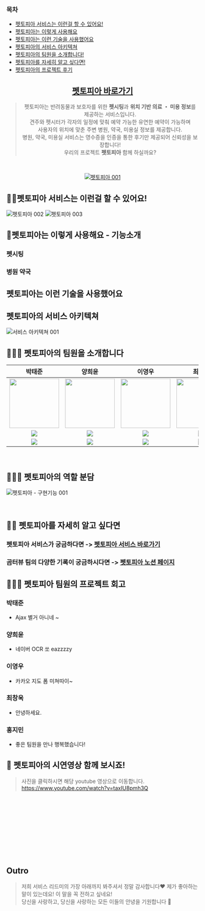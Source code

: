 <!-- TOC -->
### 목차
* [펫토피아 서비스는 이런걸 할 수 있어요!](#곰터뷰-서비스는-이런걸-할-수-있어요)
* [펫토피아는 이렇게 사용해요](#펫토피아는-이렇게-사용해요)
* [펫토피아는 이런 기술을 사용했어요](#펫토피아는-이런-기술을-사용했어요)
* [펫토피아의 서비스 아키텍쳐](#펫토피아의-서비스-아키텍쳐)
* [펫토피아의 팀원을 소개합니다!](#펫토피아의-팀원을-소개합니다!)
* [펫토피아를 자세히 알고 싶다면!](#펫토피아를-자세히-알고-싶다면!)
* [펫토피아의 프로젝트 후기](#펫토피아의-프로젝트-후기)

<!-- TOC -->

<div align="center">

## [펫토피아 바로가기](http://www.pettopia.cloud/)

> 펫토피아는 반려동물과 보호자를 위한 **펫시팅**과  **위치 기반 의료 ・ 미용 정보**를 제공하는 서비스입니다.  
> 견주와 펫시터가 각자의 일정에 맞춰 예약 가능한 유연한 예약이 가능하며<br/>
> 사용자의 위치에 맞춘 주변 병원, 약국, 미용실 정보를 제공합니다.<br/>
> 병원, 약국, 미용실 서비스는 영수증을 인증을 통한 후기만 제공되어 신뢰성을 보장합니다!<br/>
> 우리의 프로젝트 **펫토피아** 함께 하실까요?

<br />

<a href="(http://www.pettopia.cloud/)">

![펫토피아 001](https://github.com/user-attachments/assets/4aea9c36-b24d-45a0-845a-c4ad0052f62c)
<br/>

</a>
</div>




## 👋🏻펫토피아 서비스는 이런걸 할 수 있어요!

![펫토피아 002](https://github.com/user-attachments/assets/ddce1fc7-a170-4ee3-9f24-f488eb4c6f03)
![펫토피아 003](https://github.com/user-attachments/assets/9b21d4a2-3bcf-4781-8816-7172e00e538f)


## 🦾펫토피아는 이렇게 사용해요 - 기능소개
### 펫시팅
### 병원 약국 

## 펫토피아는 이런 기술을 사용했어요


## 펫토피아의 서비스 아키텍쳐

![서비스 아키텍쳐 001](https://github.com/user-attachments/assets/2961ad0b-09bc-4793-a95b-b34f5ec3f9be)


## 👨🏼‍💻 펫토피아의 팀원을 소개합니다
박태준|양희윤|이영우|최창욱|홍지민|
:-:|:-:|:-:|:-:|:-:
<img src='https://avatars.githubusercontent.com/u/39152134?v=4' height=130 width=130></img>|<img src='' height=130 width=130></img>|<img src='' height=130 width=130></img>|<img src='' height=130 width=130></img>|<img src='' height=130 width=130></img>|
<a href="https://github.com/mjk0618" target="_blank"><img src="https://img.shields.io/badge/GitHub-black.svg?&style=round&logo=github"/></a>|<a href="https://github.com/Kim-Ju-won" target="_blank"><img src="https://img.shields.io/badge/GitHub-black.svg?&style=round&logo=github"/></a>|<a href="https://github.com/taemin6697" target="_blank"><img src="https://img.shields.io/badge/GitHub-black.svg?&style=round&logo=github"/></a>|<a href="https://github.com/jun048098" target="_blank"><img src="https://img.shields.io/badge/GitHub-black.svg?&style=round&logo=github"/></a>|<a href="https://github.com/SangwonYoon" target="_blank"><img src="https://img.shields.io/badge/GitHub-black.svg?&style=round&logo=github"/></a>
<a href="mailto:kminjae618@gmail.com" target="_blank"><img src="https://img.shields.io/badge/Gmail-EA4335?style&logo=Gmail&logoColor=white"/></a>|<a href="mailto:uomnf97@gmail.com" target="_blank"><img src="https://img.shields.io/badge/Gmail-EA4335?style&logo=Gmail&logoColor=white"/></a>|<a href="mailto:taemin6697@gmail.com" target="_blank"><img src="https://img.shields.io/badge/Gmail-EA4335?style&logo=Gmail&logoColor=white"/></a>|<a href="mailto:jun048098@gmail.com" target="_blank"><img src="https://img.shields.io/badge/Gmail-EA4335?style&logo=Gmail&logoColor=white"/></a>|<a href="mailto:iandr0805@gmail.com" target="_blank"><img src="https://img.shields.io/badge/Gmail-EA4335?style&logo=Gmail&logoColor=white"/></a>|

<br>

## 👨🏼‍💻 펫토피아의 역할 분담
![펫토피아 - 구현기능 001](https://github.com/user-attachments/assets/e0fbf253-78f9-4377-90f5-eb2149b26d6b)

<br>


## 🕵🏻 펫토피아를 자세히 알고 싶다면

### 펫토피아 **서비스**가 궁금하다면 -> [펫토피아 서비스 바로가기](http://www.pettopia.cloud/)

### 곰터뷰 팀의 **다양한 기록**이 궁금하시다면 -> [펫토피아 노션 페이지](https://shqkel.notion.site/dodo-dog-7330e7d90c964b01ac14e66f14a37e98?pvs=4)


## 👩🏻‍💻 펫토피아 팀원의 프로젝트 회고

### 박태준
- Ajax 별거 아니네 ~ 

### 양희윤
- 네이버 OCR 쏘 eazzzzy

### 이영우
- 카카오 지도 폼 미쳐따이~

### 최창욱
- 안녕하세요. 

### 홍지민
- 좋은 팀원을 만나 행복했습니다!

## 🎥 펫토피아의 시연영상 함께 보시죠!

> 사진을 클릭하시면 해당 youtube 영상으로 이동합니다.
https://www.youtube.com/watch?v=taxIU8pmh3Q

<br/>
<br/>
<br/>
<br/>
<br/>
<br/>
<br/>
<br/>
<br/>

## Outro

> 저희 서비스 리드미의 가장 아래까지 봐주셔서 정말 감사합니다❤️
> 제가 좋아하는 말이 있는데요! 이 말을 꼭 전하고 싶네요!  
> 당신을 사랑하고, 당신을 사랑하는 모든 이들의 안녕을 기원합니다 🤗
